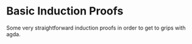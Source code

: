 # Basic Induction Proofs

Some very straightforward induction proofs in order to get to grips with agda.
